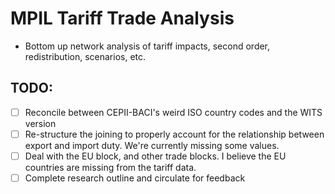 # MPIL Tariff Trade Analysis
- Bottom up network analysis of tariff impacts, second order, redistribution, scenarios, etc.

## TODO:
- [ ] Reconcile between CEPII-BACI's weird ISO country codes and the WITS version
- [ ] Re-structure the joining to properly account for the relationship between export and import duty. We're currently missing some values.
- [ ] Deal with the EU block, and other trade blocks. I believe the EU countries are missing from the tariff data. 
- [ ] Complete research outline and circulate for feedback